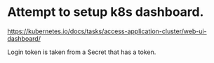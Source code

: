 # Attempt to setup k8s dashboard.

<https://kubernetes.io/docs/tasks/access-application-cluster/web-ui-dashboard/>

Login token is taken from a Secret that has a token.

